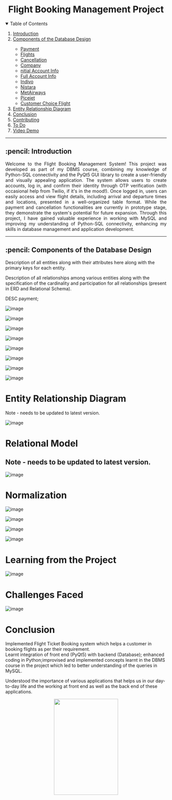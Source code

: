 <h1 align="center"> Flight Booking Management Project </h1>

<details open="open">
  <summary>Table of Contents</summary>
  <ol>
    <li><a href="#Introduction"> Introduction </a></li>
    <li><a href="#Components of the Database Design">  Components of the Database Design </a></li>
    <ul>
      <li><a href="#Payment">  Payment </a></li>
      <li><a href="#Flights">  Flights </a></li>
      <li><a href="#Cancellation">  Cancellation </a></li>
      <li><a href="#Company">  Company </a></li>
      <li><a href="#Initial Account Info">  nitial Account Info </a></li>
      <li><a href="#Full Account Info">  Full Account Info </a></li>
      <li><a href="#Indivo">  Indivo </a></li>
      <li><a href="#Nistara">  Nistara </a></li>
      <li><a href="#MetAirways">  MetAirways </a></li>
      <li><a href="#Picejet">  Picejet </a></li>
      <li><a href="#Cust_Choice-Flight">  Customer Choice Flight </a></li>
    </ul>
    <li><a href="#Entity Relationship Diagram">  Entity Relationship Diagram </a></li>
    <li><a href="#Relational Model"> Conclusion </a></li>
    <li><a href="#Contributing">  Contributing </a></li>
    <li><a href="#ToDo">  To Do </a></li>
    <li><a href="#Video Demo">  Video Demo </a></li>

  </ol>
</details>
<hr>






<h2 id="Introduction"> :pencil: Introduction </h2>

<p align="justify">
Welcome to the Flight Booking Management System! This project was developed as part of my DBMS course, combining my knowledge of Python-SQL connectivity and the PyQt5 GUI library to create a user-friendly and visually appealing application. The system allows users to create accounts, log in, and confirm their identity through OTP verification (with occasional help from Twilio, if it's in the mood!). Once logged in, users can easily access and view flight details, including arrival and departure times and locations, presented in a well-organized table format. While the payment and cancellation functionalities are currently in prototype stage, they demonstrate the system's potential for future expansion. Through this project, I have gained valuable experience in working with MySQL and improving my understanding of Python-SQL connectivity, enhancing my skills in database management and application development.

</p>
<hr>




<h2 id="Components of the Database Design"> :pencil: Components of the Database Design </h2>


Description of all entities along with their attributes here along with the primary keys for each entity. 

Description of all relationships among various entities along with the specification of the cardinality and participation for all relationships (present in ERD and Relational Schema). 

DESC payment;

![image](https://user-images.githubusercontent.com/57552973/209421134-a697cee7-2f66-4ac9-92c5-75f3e1fed289.png)




![image](https://user-images.githubusercontent.com/57552973/209421140-bb437b5b-6136-460c-bbf6-4ef833094841.png)



![image](https://user-images.githubusercontent.com/57552973/209421148-75a19dd3-cfae-4fa1-bf6b-8c295cd70a6a.png)




![image](https://user-images.githubusercontent.com/57552973/209421152-574e15f2-e9b9-48b3-91cf-d5fb55266c53.png)


![image](https://github.com/Haleshot/Flight_Booking_System/assets/57552973/bc9fb9ad-f075-4964-b166-97dad8af8821)


![image](https://github.com/Haleshot/Flight_Booking_System/assets/57552973/478bc416-ec6f-4e2b-abec-296a38f61256)


![image](https://user-images.githubusercontent.com/57552973/209421167-0872f91a-1ec8-482a-b2a6-337b593701f8.png)




![image](https://user-images.githubusercontent.com/57552973/209421173-f2453cc5-9d0f-40b2-95d5-e4ceb4917ea0.png)





# Entity Relationship Diagram 
Note - needs to be updated to latest version.

![image](https://user-images.githubusercontent.com/57552973/209421185-3885ed37-5ee9-4246-a15e-8cc76f49ea4a.png)



# Relational Model 
## Note - needs to be updated to latest version.


![image](https://user-images.githubusercontent.com/57552973/209421204-84efe978-1ab4-4766-8661-87ffc3528041.png)



# Normalization 

![image](https://user-images.githubusercontent.com/57552973/209421213-d47ee8d4-8094-4fc8-9300-b264b950985e.png)




![image](https://user-images.githubusercontent.com/57552973/209421217-e957867f-4622-46b5-bcb0-41bd364d6c2c.png)




![image](https://user-images.githubusercontent.com/57552973/209421219-0881e7c7-fb31-437e-b4de-4ec2cf854a93.png)



![image](https://user-images.githubusercontent.com/57552973/209421222-7b23b106-50a1-41b8-8d34-b148b2033482.png)


# Learning from the Project 

![image](https://user-images.githubusercontent.com/57552973/209421286-ef8ab483-e3e0-455c-9029-e19910eca44b.png)


# Challenges Faced


![image](https://user-images.githubusercontent.com/57552973/209421294-443493fe-5c0a-483d-9674-ab614c1b3b54.png)



# Conclusion
Implemented Flight Ticket Booking system which helps a customer in booking flights as per their 	requirement.  
Learnt integration of front end (PyQt5) with backend (Database); enhanced coding in Python;improvised and implemented concepts learnt in the DBMS course in the project which led to better understanding of the queries in MySQL. 

Understood the importance of various applications that helps us in our day-to-day life and the 		working at front end as well as the back end of these applications. 




<p align="center"> 
 
 <img src="https://media.tenor.com/hB9OTbewrikAAAAi/work-work-in-progress.gif" width="200" height="300" /> 
 
</p>
